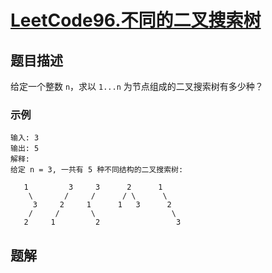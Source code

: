 # [LeetCode96.不同的二叉搜索树](https://leetcode-cn.com/problems/unique-binary-search-trees/)
## 题目描述
给定一个整数 `n`，求以 `1...n` 为节点组成的二叉搜索树有多少种？

### 示例
```
输入: 3
输出: 5
解释:
给定 n = 3, 一共有 5 种不同结构的二叉搜索树:

   1         3     3      2      1
    \       /     /      / \      \
     3     2     1      1   3      2
    /     /       \                 \
   2     1         2                 3
```
## 题解
